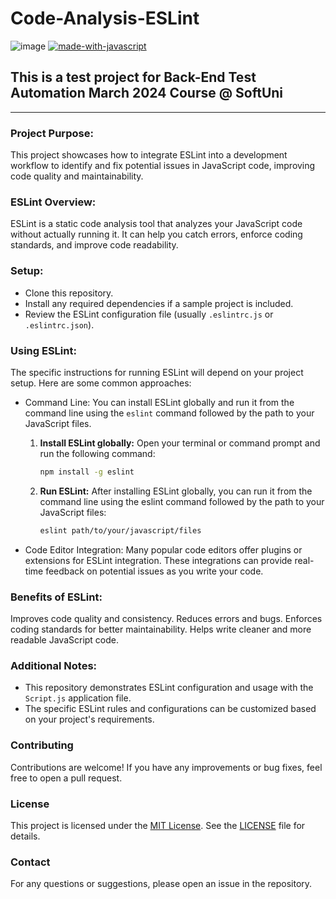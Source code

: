 # Code-Analysis-ESLint 
![image](https://img.shields.io/badge/eslint-3A33D1?style=for-the-badge&logo=eslint&logoColor=white)
[![made-with-javascript](https://img.shields.io/badge/Made%20with-JavaScript-1f425f.svg)](https://www.javascript.com)
## This is a test project for Back-End Test Automation March 2024 Course @ SoftUni
---

### Project Purpose:

This project showcases how to integrate ESLint into a development workflow to identify and fix potential issues in JavaScript code, improving code quality and maintainability.

### ESLint Overview:

ESLint is a static code analysis tool that analyzes your JavaScript code without actually running it. It can help you catch errors, enforce coding standards, and improve code readability.

### Setup:

- Clone this repository.
- Install any required dependencies if a sample project is included.
- Review the ESLint configuration file (usually `.eslintrc.js` or `.eslintrc.json`).
  
### Using ESLint:

The specific instructions for running ESLint will depend on your project setup. Here are some common approaches:

- Command Line: You can install ESLint globally and run it from the command line using the `eslint` command followed by the path to your JavaScript files.
  1. **Install ESLint globally:**
     Open your terminal or command prompt and run the following command:
     
     ```sh
     npm install -g eslint
     ```
  2. **Run ESLint:**
     After installing ESLint globally, you can run it from the command line using the eslint command followed by the path to your JavaScript files:

     ```sh
     eslint path/to/your/javascript/files
     ```
     
- Code Editor Integration: Many popular code editors offer plugins or extensions for ESLint integration. These integrations can provide real-time feedback on potential issues as you write your code.
  
### Benefits of ESLint:

Improves code quality and consistency.
Reduces errors and bugs.
Enforces coding standards for better maintainability.
Helps write cleaner and more readable JavaScript code.

### Additional Notes:

- This repository demonstrates ESLint configuration and usage with the `Script.js` application file.
- The specific ESLint rules and configurations can be customized based on your project's requirements.
  
### Contributing
Contributions are welcome! If you have any improvements or bug fixes, feel free to open a pull request.

### License
This project is licensed under the [MIT License](LICENSE). See the [LICENSE](LICENSE) file for details.

### Contact
For any questions or suggestions, please open an issue in the repository.
